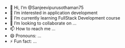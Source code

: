- 👋 Hi, I’m @Sanjeevipurusothaman75
- 👀 I’m interested in application development
- 🌱 I’m currently learning FullStack Development course
- 💞️ I’m looking to collaborate on ...
- 📫 How to reach me ...
- 😄 Pronouns: ...
- ⚡ Fun fact: ...

<!---
Sanjeevipurusothaman75/Sanjeevipurusothaman75 is a ✨ special ✨ repository because its `README.md` (this file) appears on your GitHub profile.
You can click the Preview link to take a look at your changes.
--->
